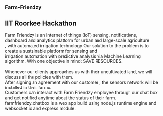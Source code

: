 ### Farm-Friendzy
## IIT Roorkee Hackathon<br>
Farm Friendzy is an Internet of things (IoT) sensing, notifications, dashboard and analytics platform for urban and large-scale agriculture
<br>, with automated irrigation technology Our solution to the problem is to create a sustainable platform for sensing and 
<br>
irrigation automation with predictive analysis via Machine Learning algorithm. With one objective in mind: SAVE RESOURCES. 
<br><br>Whenever our clients approaches us with their uncultivated land, we will discuss all the policies with them. <br>
After signing an agreement with our customer , the sensors network will be installed in their farms. 
<br>Customers can interact with Farm Friendzy employee through our chat box and get notified anytime about the status of their farm. 
<br>farmfriendzy_chatbox is a web app build using node.js runtime engine and websocket.io and express module. 
